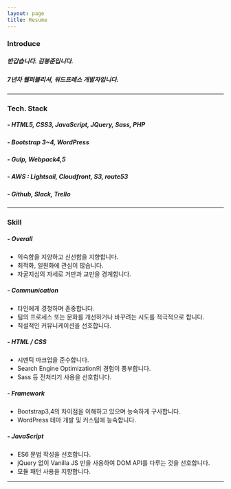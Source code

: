 ```yaml
---
layout: page
title: Resume
---
```


### Introduce

##### 반갑습니다. 김봉준입니다.

##### 7년차 웹퍼블리셔, 워드프레스 개발자입니다.

---

### Tech. Stack

##### - HTML5, CSS3, JavaScript, JQuery, Sass, PHP

##### - Bootstrap 3~4, WordPress

##### - Gulp, Webpack4,5

##### - AWS : Lightsail, Cloudfront, S3, route53

##### - Github, Slack, Trello

---

### Skill

##### - Overall

- 익숙함을 지양하고 신선함을 지향합니다.
- 최적화, 일원화에 관심이 많습니다.
- 자굴지심의 자세로 거만과 교만을 경계합니다.

##### - Communication

- 타인에게 경청하며 존중합니다.
- 팀의 프로세스 또는 문화를 개선하거나 바꾸려는 시도를 적극적으로 합니다.
- 직설적인 커뮤니케이션을 선호합니다.

##### - HTML / CSS

- 시멘틱 마크업을 준수합니다.
- Search Engine Optimization의 경험이 풍부합니다.
- Sass 등 전처리기 사용을 선호합니다.

##### - Framework

- Bootstrap3,4의 차이점을 이해하고 있으며 능숙하게 구사합니다.
- WordPress 테마 개발 및 커스텀에 능숙합니다.

##### - JavaScript

- ES6 문법 작성을 선호합니다.
- jQuery 없이 Vanilla JS 만을 사용하여 DOM API를 다루는 것을 선호합니다.
- 모듈 패턴 사용을 지향합니다.

---
